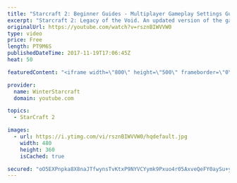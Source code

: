 ```yaml
---
title: "Starcraft 2: Beginner Guides - Multiplayer Gameplay Settings Guide and Recommendations (Updated)"
excerpt: "Starcraft 2: Legacy of the Void. An updated version of the gameplay/controls and region settings guide for Legacy of the Void, going over the changes and reiterating my recommended settings, as well as the settings I use as a Grandmaster player.  Thanks for watching and hope you enjoy!  I am a Grandmasters"
originalUrl: https://youtube.com/watch?v=rsznBIWVVW0
type: video
price: Free
length: PT9M6S
publishedDateTime: 2017-11-19T17:06:45Z
heat: 50

featuredContent: "<iframe width=\"800\" height=\"500\" frameborder=\"0\" src=\"https://www.youtube.com/embed/rsznBIWVVW0\" allow=\"accelerometer; autoplay; encrypted-media; gyroscope; picture-in-picture\" allowfullscreen></iframe>"

provider:
  name: WinterStarcraft
  domain: youtube.com

topics:
  - StarCraft 2

images:
  - url: https://i.ytimg.com/vi/rsznBIWVVW0/hqdefault.jpg
    width: 480
    height: 360
    isCached: true

secured: "oO5EXPnpka8X8naJTfwynsTvKtxP9NYVCYymk9Pxuo4r05AxveQeFY0aySu+yusET4eaHLck/u3rtZpcJhgHnLdP2tHpXl2fsj5ABTTBa6Kv8GjyIBbqk6CWyptcHWXM76Ydj/00RceotGFfbUV7zYsf//2C+iAoelYHkegPZCuIpa1++/KE8RbTXJD6m7Pset4ldsFz6FX7/U97u3GbwYX1RUvKucVScIkwP3A8wXeq1jvxY4fMclKW3QDSfF7LIzFtKR+JIIQnGgEykiEbHVGZ1yoMVyG+NAX7yVp+x1OX+OQmCP8229Nya0f1K+CVaNrZA2w+IhbTUoEOwAWgMFgffR0EGUD29E0LbCfz8z4SLK2I1huQT2Ep1+LxDiy7S1QgZxtWmUPlM+Ott+YndJ3F/veo6OzryG9m4W3F2l8=;L4UEhI1CQC+DGaP06l6oNA=="
---
```


